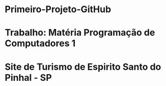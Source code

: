 # Primeiro-Projeto-GitHub
# Trabalho: Matéria Programação de Computadores 1
# Site de Turismo de Espirito Santo do Pinhal - SP
